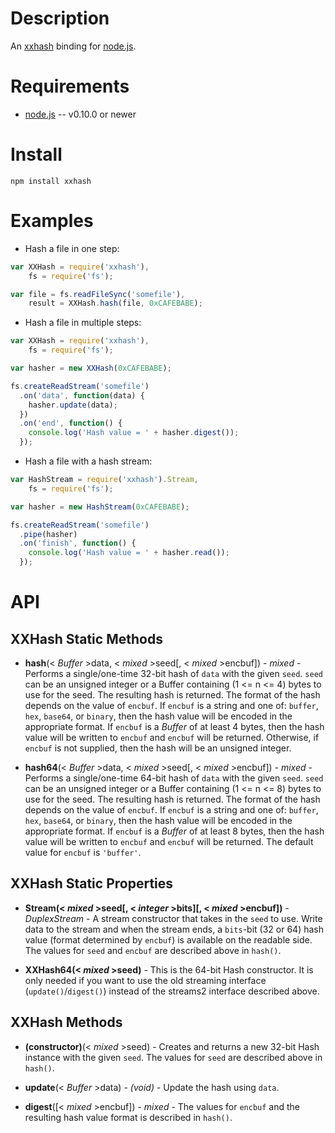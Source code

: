 
Description
===========

An [xxhash](https://github.com/Cyan4973/xxHash) binding for [node.js](http://nodejs.org/).


Requirements
============

* [node.js](http://nodejs.org/) -- v0.10.0 or newer


Install
============

    npm install xxhash


Examples
========

* Hash a file in one step:

```javascript
var XXHash = require('xxhash'),
    fs = require('fs');

var file = fs.readFileSync('somefile'),
    result = XXHash.hash(file, 0xCAFEBABE);
```

* Hash a file in multiple steps:

```javascript
var XXHash = require('xxhash'),
    fs = require('fs');

var hasher = new XXHash(0xCAFEBABE);

fs.createReadStream('somefile')
  .on('data', function(data) {
    hasher.update(data);
  })
  .on('end', function() {
    console.log('Hash value = ' + hasher.digest());
  });
```

* Hash a file with a hash stream:

```javascript
var HashStream = require('xxhash').Stream,
    fs = require('fs');

var hasher = new HashStream(0xCAFEBABE);

fs.createReadStream('somefile')
  .pipe(hasher)
  .on('finish', function() {
    console.log('Hash value = ' + hasher.read());
  });
```


API
===

XXHash Static Methods
---------------------

* **hash**(< _Buffer_ >data, < _mixed_ >seed[, < _mixed_ >encbuf]) - _mixed_ - Performs a single/one-time 32-bit hash of `data` with the given `seed`. `seed` can be an unsigned integer or a Buffer containing (1 <= n <= 4) bytes to use for the seed. The resulting hash is returned. The format of the hash depends on the value of `encbuf`. If `encbuf` is a string and one of: `buffer`, `hex`, `base64`, or `binary`, then the hash value will be encoded in the appropriate format. If `encbuf` is a _Buffer_ of at least 4 bytes, then the hash value will be written to `encbuf` and `encbuf` will be returned. Otherwise, if `encbuf` is not supplied, then the hash will be an unsigned integer.

* **hash64**(< _Buffer_ >data, < _mixed_ >seed[, < _mixed_ >encbuf]) - _mixed_ - Performs a single/one-time 64-bit hash of `data` with the given `seed`. `seed` can be an unsigned integer or a Buffer containing (1 <= n <= 8) bytes to use for the seed. The resulting hash is returned. The format of the hash depends on the value of `encbuf`. If `encbuf` is a string and one of: `buffer`, `hex`, `base64`, or `binary`, then the hash value will be encoded in the appropriate format. If `encbuf` is a _Buffer_ of at least 8 bytes, then the hash value will be written to `encbuf` and `encbuf` will be returned. The default value for `encbuf` is `'buffer'`.


XXHash Static Properties
------------------------

* **Stream(< _mixed_ >seed[, < _integer_ >bits][, < _mixed_ >encbuf])** - _DuplexStream_ - A stream constructor that takes in the `seed` to use. Write data to the stream and when the stream ends, a `bits`-bit (32 or 64) hash value (format determined by `encbuf`) is available on the readable side. The values for `seed` and `encbuf` are described above in `hash()`.

* **XXHash64(< _mixed_ >seed)** - This is the 64-bit Hash constructor. It is only needed if you want to use the old streaming interface (`update()`/`digest()`) instead of the streams2 interface described above.


XXHash Methods
--------------

* **(constructor)**(< _mixed_ >seed) - Creates and returns a new 32-bit Hash instance with the given `seed`. The values for `seed` are described above in `hash()`.

* **update**(< _Buffer_ >data) - _(void)_ - Update the hash using `data`.

* **digest**([< _mixed_ >encbuf])  - _mixed_ - The values for `encbuf` and the resulting hash value format is described in `hash()`.
